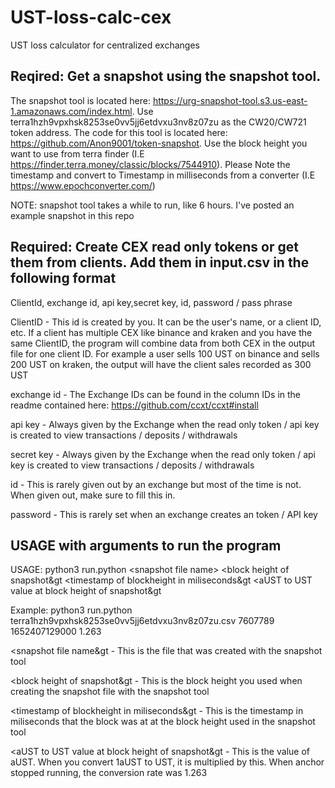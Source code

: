 # UST-loss-calc-cex
UST loss calculator for centralized exchanges


## Reqired: Get a snapshot using the snapshot tool.  

The snapshot tool is located here: https://urg-snapshot-tool.s3.us-east-1.amazonaws.com/index.html. Use terra1hzh9vpxhsk8253se0vv5jj6etdvxu3nv8z07zu as the CW20/CW721 token address.  The code for this tool is located here: https://github.com/Anon9001/token-snapshot.  Use the block height you want to use from terra finder (I.E https://finder.terra.money/classic/blocks/7544910).  Please Note the timestamp and convert to Timestamp in milliseconds from a converter (I.E https://www.epochconverter.com/)

NOTE: snapshot tool takes a while to run, like 6 hours.  I've posted an example snapshot in this repo

## Required: Create CEX read only tokens or get them from clients.  Add them in input.csv in the following format
ClientId, exchange id, api key,secret key, id, password / pass phrase

ClientID - This id is created by you.  It can be the user's name, or a client ID, etc.  If a client has multiple CEX like binance and kraken and you have the same ClientID, the program will combine data from both CEX in the output file for one client ID.  For example a user sells 100 UST on binance and sells 200 UST on kraken, the output will have the client sales recorded as 300 UST

exchange id	- The Exchange IDs can be found in the column IDs in the readme contained here: https://github.com/ccxt/ccxt#install 

api key	- Always given by the Exchange when the read only token / api key is created to view transactions / deposits / withdrawals

secret key	- Always given by the Exchange when the read only token / api key is created to view transactions / deposits / withdrawals

id  - This is rarely given out by an exchange but most of the time is not.  When given out, make sure to fill this in.  

password  - This is rarely set when an exchange creates an token / API key


## USAGE with arguments to run the program
USAGE: python3 run.python &lt;snapshot file name&gt; &lt;block height of snapshot&gt &lt;timestamp of blockheight in miliseconds&gt &lt;aUST to UST value at block height of snapshot&gt

Example: python3 run.python terra1hzh9vpxhsk8253se0vv5jj6etdvxu3nv8z07zu.csv 7607789 1652407129000 1.263

&lt;snapshot file name&gt - This is the file that was created with the snapshot tool

&lt;block height of snapshot&gt - This is the block height you used when creating the snapshot file with the snapshot tool

&lt;timestamp of blockheight in miliseconds&gt  - This is the timestamp in miliseconds that the block was at at the block height used in the snapshot tool

&lt;aUST to UST value at block height of snapshot&gt - This is the value of aUST.  When you convert 1aUST to UST, it is multiplied by this.  When anchor stopped running, the conversion rate was 1.263
